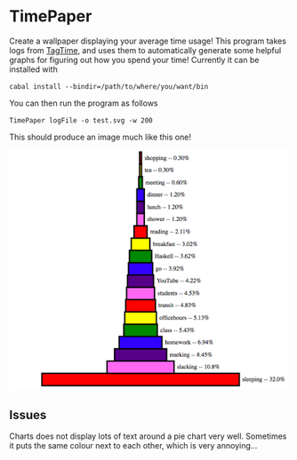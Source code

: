 TimePaper
=========

Create a wallpaper displaying your average time usage! This program
takes logs from [TagTime](http://messymatters.com/tagtime/), and uses
them to automatically generate some helpful graphs for figuring out
how you spend your time! Currently it can be installed with

    cabal install --bindir=/path/to/where/you/want/bin

You can then run the program as follows

    TimePaper logFile -o test.svg -w 200

This should produce an image much like this one!

![Time usage pie chart!](./images/time_usage.png)

Issues
------

Charts does not display lots of text around a pie chart very
well. Sometimes it puts the same colour next to each other, which is
very annoying...
